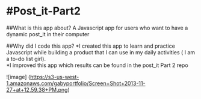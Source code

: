#Post_it-Part2
=============

##What is this app about?
A Javascript app for users who want to have a dynamic post_it in their computer 

##Why did I code this app?
*I created this app to learn and practice Javascript while building a product that I can use in my daily activities ( I am a to-do list girl).  
*I improved this app which results can be found in the post_it Part 2 repo 

![image] (https://s3-us-west-1.amazonaws.com/gabyportfolio/Screen+Shot+2013-11-27+at+12.59.38+PM.png)


